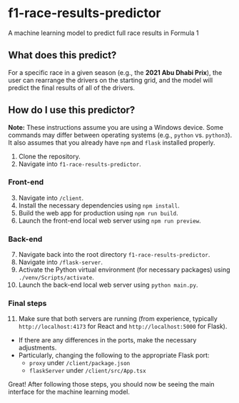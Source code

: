 # f1-race-results-predictor
 A machine learning model to predict full race results in Formula 1

## What does this predict?
For a specific race in a given season (e.g., the **2021 Abu Dhabi Prix**), the user can rearrange the drivers on the starting grid, and the model will predict the final results of all of the drivers.

## How do I use this predictor?
**Note:** These instructions assume you are using a Windows device. Some commands may differ between operating systems (e.g., `python` vs. `python3`). It also assumes that you already have `npm` and `flask` installed properly.

1. Clone the repository.
2. Navigate into `f1-race-results-predictor`.

### Front-end
3. Navigate into `/client`.
4. Install the necessary dependencies using `npm install`.
5. Build the web app for production using `npm run build`.
6. Launch the front-end local web server using `npm run preview`.

### Back-end
7. Navigate back into the root directory `f1-race-results-predictor`.
8. Navigate into `/flask-server`.
9. Activate the Python virtual environment (for necessary packages) using `./venv/Scripts/activate`.
10. Launch the back-end local web server using `python main.py`.

### Final steps
11. Make sure that both servers are running (from experience, typically `http://localhost:4173` for React and `http://localhost:5000` for Flask).
  - If there are any differences in the ports, make the necessary adjustments.
  - Particularly, changing the following to the appropriate Flask port:
    - `proxy` under `/client/package.json`
    - `flaskServer` under `/client/src/App.tsx`

Great! After following those steps, you should now be seeing the main interface for the machine learning model.